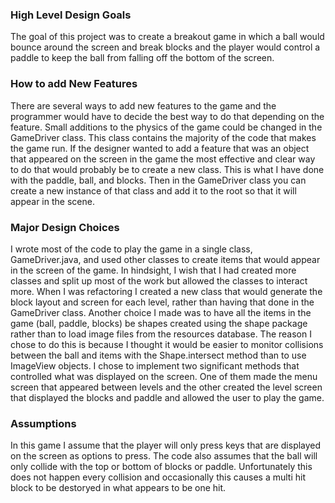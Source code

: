 ### High Level Design Goals

The goal of this project was to create a breakout game in which a
ball would bounce around the screen and break blocks and the player
would control a paddle to keep the ball from falling off the 
bottom of the screen.

### How to add New Features

There are several ways to add new features to the game and the 
programmer would have to decide the best way to do that depending
on the feature. Small additions to the physics of the game could be
changed in the GameDriver class. This class contains the majority
of the code that makes the game run. If the designer wanted to
add a feature that was an object that appeared on the screen in the
game the most effective and clear way to do that would probably 
be to create a new class. This is what I have done with the paddle, 
ball, and blocks. Then in the GameDriver class you can create a 
new instance of that class and add it to the root so that it will
appear in the scene.

### Major Design Choices

I wrote most of the code to play the game in a single class, GameDriver.java, 
and used other classes to create items that would appear in the screen of the game.
In hindsight, I wish that I had created more classes and split up
most of the work but allowed the classes to interact more. When I was
refactoring I created a new class that would generate the block layout
and screen for each level, rather than having that done in the GameDriver
class. Another choice I made was to have all the items in the game 
(ball, paddle, blocks) be shapes created using the shape package 
rather than to load image files from the resources database. The reason
I chose to do this is because I thought it would be easier to monitor
collisions between the ball and items with the Shape.intersect method than
to use ImageView objects. I chose to implement two significant methods
that controlled what was displayed on the screen. One of them made the menu
screen that appeared between levels and the other created the
level screen that displayed the blocks and paddle and allowed
the user to play the game.

### Assumptions
In this game I assume that the player will only press keys that
are displayed on the screen as options to press. The code also
assumes that the ball will only collide with the top or bottom of
blocks or paddle. Unfortunately this does not happen every collision
and occasionally this causes a multi hit block to be destoryed in
what appears to be one hit.
